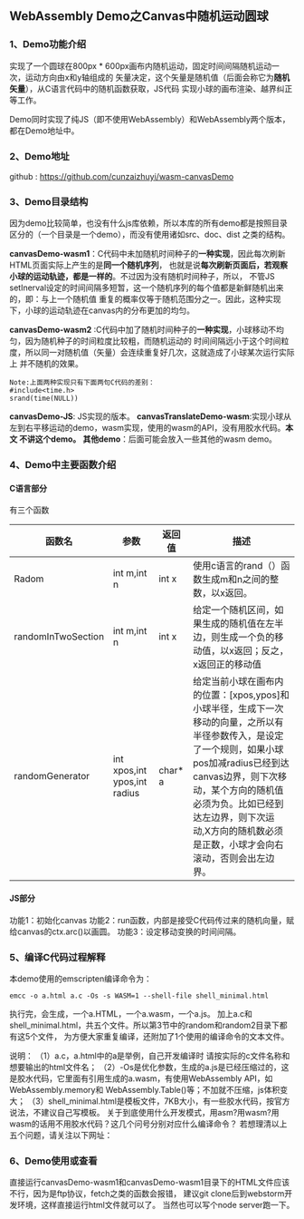 ## WebAssembly Demo之Canvas中随机运动圆球


### 1、Demo功能介绍
实现了一个圆球在800px * 600px画布内随机运动，固定时间间隔随机运动一次，运动方向由x和y轴组成的
矢量决定，这个矢量是随机值（后面会称它为**随机矢量**），从C语言代码中的随机函数获取，JS代码
实现小球的画布渲染、越界纠正等工作。

Demo同时实现了纯JS（即不使用WebAssembly）和WebAssembly两个版本，都在Demo地址中。

### 2、Demo地址
github : https://github.com/cunzaizhuyi/wasm-canvasDemo

### 3、Demo目录结构
因为demo比较简单，也没有什么js库依赖，所以本库的所有demo都是按照目录区分的（一个目录是一个demo），而没有使用诸如src、doc、dist
之类的结构。

**canvasDemo-wasm1**：C代码中未加随机时间种子的**一种实现**，因此每次刷新HTML页面实际上产生的是**同一个随机序列**，
也就是说**每次刷新页面后，若观察小球的运动轨迹，都是一样的**。不过因为没有随机时间种子，所以，
不管JS setInerval设定的时间间隔多短暂，这一个随机序列的每个值都是新鲜随机出来的，即：与上一个随机值
重复的概率仅等于随机范围分之一。因此，这种实现下，小球的运动轨迹在canvas内的分布更加的均匀。

**canvasDemo-wasm2** :C代码中加了随机时间种子的**一种实现**，小球移动不均匀，因为随机种子的时间粒度比较粗，而随机运动的
时间间隔远小于这个时间粒度，所以同一对随机值（矢量）会连续重复好几次，这就造成了小球某次运行实际上
并不随机的效果。
```
Note:上面两种实现只有下面两句C代码的差别：
#include<time.h>
srand(time(NULL))
```
**canvasDemo-JS**: JS实现的版本。
**canvasTranslateDemo-wasm**:实现小球从左到右平移运动的demo，wasm实现，使用的wasm的API，没有用胶水代码。**本文
不讲这个demo。**
**其他demo**：后面可能会放入一些其他的wasm demo。

### 4、Demo中主要函数介绍
#### **C语言部分**
有三个函数

|函数名|参数|返回值|描述|
|----|-----|------|---|
|Radom|int m,int n|int x|使用c语言的rand（）函数生成m和n之间的整数，以x返回。|
|randomInTwoSection|int m,int n|int x|给定一个随机区间，如果生成的随机值在左半边，则生成一个负的移动值，以x返回；反之，x返回正的移动值|
|randomGenerator|int xpos,int ypos,int radius|char* a|给定当前小球在画布内的位置：[xpos,ypos]和小球半径，生成下一次移动的向量，之所以有半径参数传入，是设定了一个规则，如果小球pos加减radius已经到达canvas边界，则下次移动，某个方向的随机值必须为负。比如已经到达左边界，则下次运动,X方向的随机数必须是正数，小球才会向右滚动，否则会出左边界。|
#### **JS部分**
功能1：初始化canvas
功能2：run函数，内部是接受C代码传过来的随机向量，赋给canvas的ctx.arc()以画圆。
功能3：设定移动变换的时间间隔。

### 5、编译C代码过程解释

本demo使用的emscripten编译命令为：
```
emcc -o a.html a.c -Os -s WASM=1 --shell-file shell_minimal.html
```
执行完，会生成，一个a.HTML，一个a.wasm，一个a.js。
加上a.c和shell_minimal.html，共五个文件。所以第3节中的random和random2目录下都有这5个文件，
为方便大家重复编译，还附加了1个使用的编译命令的文本文件。

说明：
（1）a.c，a.html中的a是举例，自己开发编译时 请按实际的c文件名称和想要输出的html文件名；
（2）-Os是优化参数，生成的a.js是已经压缩过的，这是胶水代码，它里面有引用生成的a.wasm，有使用WebAssembly API，如WebAssembly.memory和
WebAssembly.Table()等；不加就不压缩，js体积变大；
（3）shell_minimal.html是模板文件，7KB大小，有一些胶水代码，按官方说法，不建议自己写模板。
关于到底使用什么开发模式，用asm?用wasm?用wasm的话用不用胶水代码？这几个问号分别对应什么编译命令？
若想理清以上五个问题，请关注以下网址：

### 6、Demo使用或查看
直接运行canvasDemo-wasm1和canvasDemo-wasm1目录下的HTML文件应该不行，因为是ftp协议，fetch之类的函数会报错，
建议git clone后到webstorm开发环境，这样直接运行html文件就可以了。
当然也可以写个node server跑一下。
